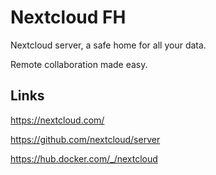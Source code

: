 # Nextcloud FH

Nextcloud server, a safe home for all your data.

Remote collaboration made easy.

## Links

<https://nextcloud.com/>

<https://github.com/nextcloud/server>

<https://hub.docker.com/_/nextcloud>
